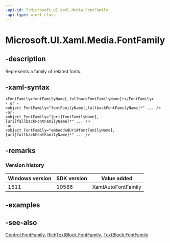 ```yaml
---
-api-id: T:Microsoft.UI.Xaml.Media.FontFamily
-api-type: winrt class
---
```


<!-- Class syntax.
public class FontFamily : Windows.UI.Xaml.Media.IFontFamily
-->

# Microsoft.UI.Xaml.Media.FontFamily

## -description
Represents a family of related fonts.

## -xaml-syntax
```xaml
<FontFamily>fontFamilyName[,fallbackFontFamilyName]*</FontFamily>
- or -
<object FontFamily="fontFamilyName[,fallbackFontFamilyName]*" ... />
-or-
<object FontFamily="[uri]fontFamilyName[,[uri]fallbackFontFamilyName]*" ... />
-or-
<object FontFamily="embeddedUri#fontFamilyName[,[uri]fallbackFontFamilyName]*" ... />
```


## -remarks

### Version history

| Windows version | SDK version | Value added |
| -- | -- | -- |
| 1511 | 10586 | XamlAutoFontFamily |

## -examples

## -see-also
[Control.FontFamily](../microsoft.ui.xaml.controls/control_fontfamily.md), [RichTextBlock.FontFamily](../microsoft.ui.xaml.controls/richtextblock_fontfamily.md), [TextBlock.FontFamily](../microsoft.ui.xaml.controls/textblock_fontfamily.md)
